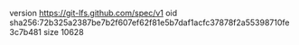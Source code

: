 version https://git-lfs.github.com/spec/v1
oid sha256:72b325a2387be7b2f607ef62f81e5b7daf1acfc37878f2a55398710fe3c7b481
size 10628
